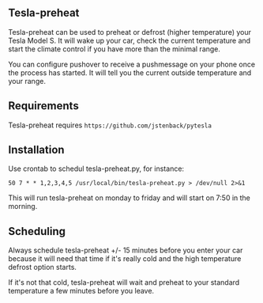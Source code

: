 ## Tesla-preheat

Tesla-preheat can be used to preheat or defrost (higher temperature) your Tesla Model S. It will wake up your car, check the current temperature and start the climate control if you have more than the minimal range.

You can configure pushover to receive a pushmessage on your phone once the process has started. It will tell you the current outside temperature and your range.

## Requirements

Tesla-preheat requires `https://github.com/jstenback/pytesla`

## Installation

Use crontab to schedul tesla-preheat.py, for instance:

```50 7 * * 1,2,3,4,5 /usr/local/bin/tesla-preheat.py > /dev/null 2>&1```

This will run tesla-preheat on monday to friday and will start on 7:50 in the morning. 

## Scheduling

Always schedule tesla-preheat +/- 15 minutes before you enter your car because it will need that time if it's really cold and the high temperature defrost option starts.

If it's not that cold, tesla-preheat will wait and preheat to your standard temperature a few minutes before you leave.
